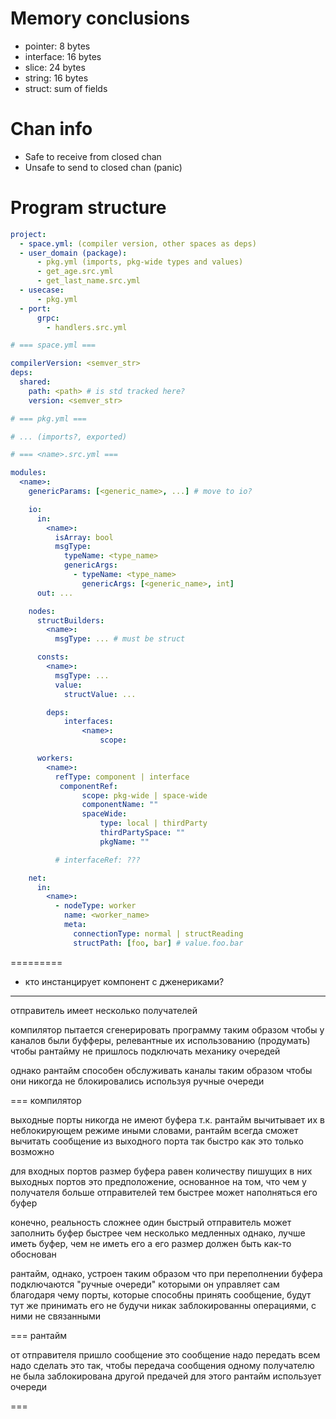 # Memory conclusions

- pointer: 8 bytes
- interface: 16 bytes
- slice: 24 bytes
- string: 16 bytes
- struct: sum of fields

# Chan info

- Safe to receive from closed chan
- Unsafe to send to closed chan (panic)

# Program structure

```yaml
project:
  - space.yml: (compiler version, other spaces as deps)
  - user_domain (package):
      - pkg.yml (imports, pkg-wide types and values)
      - get_age.src.yml
      - get_last_name.src.yml
  - usecase:
      - pkg.yml
  - port:
      grpc:
        - handlers.src.yml

# === space.yml ===

compilerVersion: <semver_str>
deps:
  shared:
    path: <path> # is std tracked here?
    version: <semver_str>

# === pkg.yml ===

# ... (imports?, exported)

# === <name>.src.yml ===

modules:
  <name>:
    genericParams: [<generic_name>, ...] # move to io?

    io:
      in:
        <name>:
          isArray: bool
          msgType:
            typeName: <type_name>
            genericArgs:
              - typeName: <type_name>
                genericArgs: [<generic_name>, int]
      out: ...

    nodes:
      structBuilders:
        <name>:
          msgType: ... # must be struct

      consts:
        <name>:
          msgType: ...
          value:
            structValue: ...

        deps:
            interfaces:
                <name>:
                    scope:

      workers:
        <name>:
          refType: component | interface
           componentRef:
                scope: pkg-wide | space-wide
                componentName: ""
                spaceWide:
                    type: local | thirdParty
                    thirdPartySpace: ""
                    pkgName: ""

          # interfaceRef: ???

    net:
      in:
        <name>:
          - nodeType: worker
            name: <worker_name>
            meta:
              connectionType: normal | structReading
              structPath: [foo, bar] # value.foo.bar
```

=========

- кто инстанцирует компонент с дженериками?

---

отправитель имеет несколько получателей

компилятор пытается сгенерировать программу таким образом
чтобы у каналов были буфферы, релевантные их использованию (продумать)
чтобы рантайму не пришлось подключать механику очередей

однако рантайм способен обслуживать каналы таким образом
чтобы они никогда не блокировались
используя ручные очереди

=== компилятор

выходные порты никогда не имеют буфера
т.к. рантайм вычитывает их в неблокирующем режиме
иными словами, рантайм всегда сможет вычитать сообщение из выходного порта так быстро
как это только возможно 

для входных портов размер буфера равен количеству пишущих в них выходных портов
это предположение, основанное на том, что чем у получателя больше отправителей
тем быстрее может наполняться его буфер

конечно, реальность сложнее
один быстрый отправитель может заполнить буфер быстрее чем несколько медленных
однако, лучше иметь буфер, чем не иметь его
а его размер должен быть как-то обоснован

рантайм, однако, устроен таким образом
что при переполнении буфера подключаются "ручные очереди"
которыми он управляет сам
благодаря чему порты, которые способны принять сообщение, будут тут же принимать его
не будучи никак заблокированны операциями, с ними не связанными

=== рантайм

от отправителя пришло сообщение
это сообщение надо передать всем 
надо сделать это так, чтобы передача сообщения одному получателю не была заблокирована другой предачей
для этого рантайм использует очереди

=== 